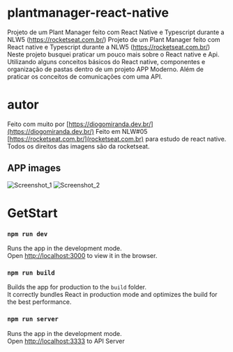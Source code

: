 # plantmanager-react-native
Projeto de um Plant Manager feito com React Native e Typescript durante a NLW5 (https://rocketseat.com.br/)
Projeto de um Plant Manager feito com React native e  Typescript durante a NLW5 (https://rocketseat.com.br/)
Neste projeto busquei praticar um pouco mais sobre o React native e Api.
Utilizando alguns conceitos básicos do React native, componentes e organização de pastas dentro de um projeto APP Moderno. Além de praticar os conceitos de comunicações com uma API.

# autor
Feito com muito por [https://diogomiranda.dev.br/](https://diogomiranda.dev.br/)
Feito em NLW#05 [https://rocketseat.com.br/](rocketseat.com.br) para estudo de react native. 
Todos os direitos das imagens são da rocketseat.

## APP images
![Screenshot_1](/img/podcastr_nlw_next_img1.png "Screenshot_1")
![Screenshot_2](/img/podcastr_nlw_next_img2.png "Screenshot_2")

# GetStart
### `npm run dev`

Runs the app in the development mode.\
Open [http://localhost:3000](http://localhost:3000) to 
view it in the browser.
### `npm run build`
Builds the app for production to the `build` folder.\
It correctly bundles React in production mode and optimizes the build for the best performance.

### `npm run server`
Runs the app in the development mode.\
Open [http://localhost:3333](http://localhost:3333) to API Server 